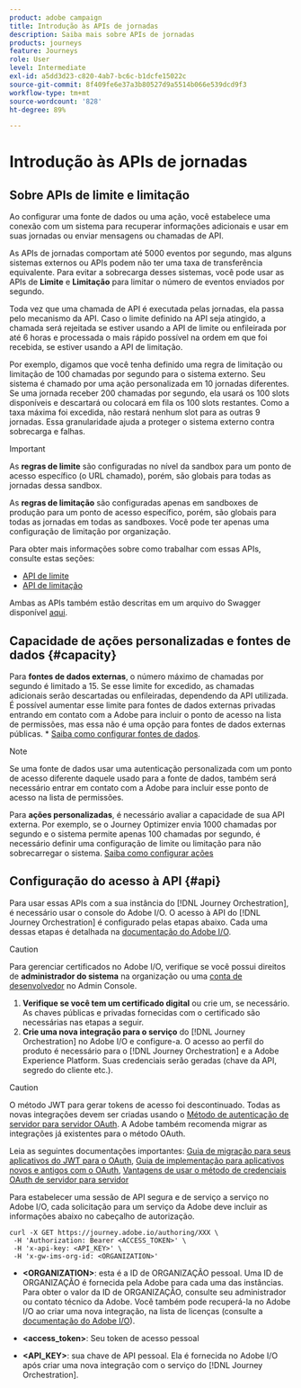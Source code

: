 ```yaml
---
product: adobe campaign
title: Introdução às APIs de jornadas
description: Saiba mais sobre APIs de jornadas
products: journeys
feature: Journeys
role: User
level: Intermediate
exl-id: a5dd3d23-c820-4ab7-bc6c-b1dcfe15022c
source-git-commit: 8f409fe6e37a3b80527d9a5514b066e539dcd9f3
workflow-type: tm+mt
source-wordcount: '828'
ht-degree: 89%

---
```


# Introdução às APIs de jornadas

## Sobre APIs de limite e limitação

Ao configurar uma fonte de dados ou uma ação, você estabelece uma conexão com um sistema para recuperar informações adicionais e usar em suas jornadas ou enviar mensagens ou chamadas de API.

As APIs de jornadas comportam até 5000 eventos por segundo, mas alguns sistemas externos ou APIs podem não ter uma taxa de transferência equivalente. Para evitar a sobrecarga desses sistemas, você pode usar as APIs de **Limite** e **Limitação** para limitar o número de eventos enviados por segundo.

Toda vez que uma chamada de API é executada pelas jornadas, ela passa pelo mecanismo da API. Caso o limite definido na API seja atingido, a chamada será rejeitada se estiver usando a API de limite ou enfileirada por até 6 horas e processada o mais rápido possível na ordem em que foi recebida, se estiver usando a API de limitação.

Por exemplo, digamos que você tenha definido uma regra de limitação ou limitação de 100 chamadas por segundo para o sistema externo. Seu sistema é chamado por uma ação personalizada em 10 jornadas diferentes. Se uma jornada receber 200 chamadas por segundo, ela usará os 100 slots disponíveis e descartará ou colocará em fila os 100 slots restantes. Como a taxa máxima foi excedida, não restará nenhum slot para as outras 9 jornadas. Essa granularidade ajuda a proteger o sistema externo contra sobrecarga e falhas.

>[!IMPORTANT]
>
>As **regras de limite** são configuradas no nível da sandbox para um ponto de acesso específico (o URL chamado), porém, são globais para todas as jornadas dessa sandbox.
>
>As **regras de limitação** são configuradas apenas em sandboxes de produção para um ponto de acesso específico, porém, são globais para todas as jornadas em todas as sandboxes. Você pode ter apenas uma configuração de limitação por organização.

Para obter mais informações sobre como trabalhar com essas APIs, consulte estas seções:

* [API de limite](capping.md)
* [API de limitação](throttling.md)

Ambas as APIs também estão descritas em um arquivo do Swagger disponível [aqui](https://adobedocs.github.io/JourneyAPI/docs/).

## Capacidade de ações personalizadas e fontes de dados {#capacity}

Para **fontes de dados externas**, o número máximo de chamadas por segundo é limitado a 15. Se esse limite for excedido, as chamadas adicionais serão descartadas ou enfileiradas, dependendo da API utilizada. É possível aumentar esse limite para fontes de dados externas privadas entrando em contato com a Adobe para incluir o ponto de acesso na lista de permissões, mas essa não é uma opção para fontes de dados externas públicas. * [Saiba como configurar fontes de dados](../datasource/about-data-sources.md).

>[!NOTE]
>
>Se uma fonte de dados usar uma autenticação personalizada com um ponto de acesso diferente daquele usado para a fonte de dados, também será necessário entrar em contato com a Adobe para incluir esse ponto de acesso na lista de permissões.

Para **ações personalizadas**, é necessário avaliar a capacidade de sua API externa. Por exemplo, se o Journey Optimizer envia 1000 chamadas por segundo e o sistema permite apenas 100 chamadas por segundo, é necessário definir uma configuração de limite ou limitação para não sobrecarregar o sistema. [Saiba como configurar ações](../action/action.md)

## Configuração do acesso à API {#api}

Para usar essas APIs com a sua instância do [!DNL Journey Orchestration], é necessário usar o console do Adobe I/O. O acesso à API do [!DNL Journey Orchestration] é configurado pelas etapas abaixo. Cada uma dessas etapas é detalhada na [documentação do Adobe I/O](https://www.adobe.io/authentication/auth-methods.html#!AdobeDocs/adobeio-auth/master/AuthenticationOverview/ServiceAccountIntegration.md).

>[!CAUTION]
>
>Para gerenciar certificados no Adobe I/O, verifique se você possui direitos de <b>administrador do sistema</b> na organização ou uma [conta de desenvolvedor](https://helpx.adobe.com/br/enterprise/using/manage-developers.html) no Admin Console.

1. **Verifique se você tem um certificado digital** ou crie um, se necessário. As chaves públicas e privadas fornecidas com o certificado são necessárias nas etapas a seguir.
1. **Crie uma nova integração para o serviço** do [!DNL Journey Orchestration] no Adobe I/O e configure-a. O acesso ao perfil do produto é necessário para o [!DNL Journey Orchestration] e a Adobe Experience Platform. Suas credenciais serão geradas (chave da API, segredo do cliente etc.).

>[!CAUTION]
>
>O método JWT para gerar tokens de acesso foi descontinuado. Todas as novas integrações devem ser criadas usando o [Método de autenticação de servidor para servidor OAuth](https://experienceleague.adobe.com/docs/experience-platform/landing/platform-apis/api-authentication.html#select-oauth-server-to-server). A Adobe também recomenda migrar as integrações já existentes para o método OAuth.
>
>Leia as seguintes documentações importantes:
>[Guia de migração para seus aplicativos do JWT para o OAuth](https://developer.adobe.com/developer-console/docs/guides/authentication/ServerToServerAuthentication/migration/),
>[Guia de implementação para aplicativos novos e antigos com o OAuth](https://developer.adobe.com/developer-console/docs/guides/authentication/ServerToServerAuthentication/implementation/),
>[Vantagens de usar o método de credenciais OAuth de servidor para servidor](https://developer.adobe.com/developer-console/docs/guides/authentication/ServerToServerAuthentication/migration/#why-oauth-server-to-server-credentials)

Para estabelecer uma sessão de API segura e de serviço a serviço no Adobe I/O, cada solicitação para um serviço da Adobe deve incluir as informações abaixo no cabeçalho de autorização.

```
curl -X GET https://journey.adobe.io/authoring/XXX \
 -H 'Authorization: Bearer <ACCESS_TOKEN>' \
 -H 'x-api-key: <API_KEY>' \
 -H 'x-gw-ims-org-id: <ORGANIZATION>'
```

* **&lt;ORGANIZATION>**: esta é a ID de ORGANIZAÇÃO pessoal. Uma ID de ORGANIZAÇÃO é fornecida pela Adobe para cada uma das instâncias. Para obter o valor da ID de ORGANIZAÇÃO, consulte seu administrador ou contato técnico da Adobe. Você também pode recuperá-la no Adobe I/O ao criar uma nova integração, na lista de licenças (consulte a <a href="https://www.adobe.io/authentication.html">documentação do Adobe I/O</a>).

* **&lt;access_token>**: Seu token de acesso pessoal

* **&lt;API_KEY>**: sua chave de API pessoal. Ela é fornecida no Adobe I/O após criar uma nova integração com o serviço do [!DNL Journey Orchestration].
